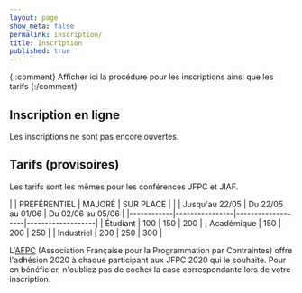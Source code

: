 ```yaml
---
layout: page
show_meta: false
permalink: inscription/
title: Inscription
published: true
---
```

{::comment}
Afficher ici la procédure pour les inscriptions ainsi que les tarifs
{:/comment}

## Inscription en ligne
Les inscriptions ne sont pas encore ouvertes.

## Tarifs (provisoires)
Les tarifs sont les mêmes pour les conférences JFPC et JIAF.

|            | PRÉFÉRENTIEL   | MAJORÉ            | SUR PLACE         |
|            | Jusqu'au 22/05 | Du 22/05 au 01/06 | Du 02/06 au 05/06 |
|------------|----------------|-------------------|-------------------|
| Étudiant   | 100            | 150               | 200               |
| Académique | 150            | 200               | 250               |
| Industriel | 200            | 250               | 300               |

L'[AFPC](http://www.afpc-asso.org/web/) (Association Française pour la Programmation par Contraintes) offre l'adhésion 2020 à chaque participant aux JFPC 2020 qui le souhaite. Pour en bénéficier, n'oubliez pas de cocher la case correspondante lors de votre inscription. 

